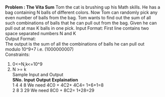 **Problem : The Vita Sum**
Tom the cat is brushing up his Math skills. He has a bag containing N balls of different colors. Now Tom can randomly pick
any even number of balls from the bag. Tom wants to find out the sum of all such combinations of balls that he can pull out
from the bag. Given he can pull out at max K balls in one pick.
Input Format:
First line contains two space separated numbers N and K  
Output Format:  
The output is the sum of all the combinations of balls he can pull out modulo 10^9+7 i.e. (1000000007)  
Constraints:  
1. 0<=N,k<=10^9  
2. N >= k  
Sample Input and Output  
**SNo.** **Input** **Output** **Explaination**  
   1 	      4 4       	8 	 	We need 4C0 + 4C2+ 4C4= 1+6+1=8  
   2    	  8 3        29 		We need 8C0 + 8C2= 1+28=29  
